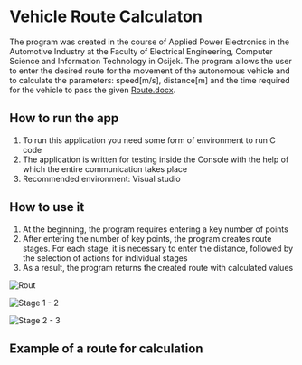# Vehicle Route Calculaton
The program was created in the course of Applied Power Electronics in the Automotive Industry at the Faculty of Electrical Engineering, Computer Science and Information Technology in Osijek. The program allows the user to enter the desired route for the movement of the autonomous vehicle and to calculate the parameters: speed[m/s], distance[m] and the time required for the vehicle to pass the given [Route.docx](https://github.com/StjepanPrakljacic/vehicleRouteCalculation/files/9425257/Route.docx).

## How to run the app
1. To run this application you need some form of environment to run C code
2. The application is written for testing inside the Console with the help of which the entire communication takes place
3. Recommended environment: Visual studio

## How to use it 
1. At the beginning, the program requires entering a key number of points
2. After entering the number of key points, the program creates route stages. For each stage, it is necessary to enter the distance, followed by the selection of actions for individual stages
3. As a result, the program returns the created route with calculated values

![Rout](https://user-images.githubusercontent.com/62599540/186674256-6cb9e676-b8d0-4e1a-9c91-e642c39aa3b3.PNG)

![Stage 1 - 2](https://user-images.githubusercontent.com/62599540/186674288-40143138-cb86-4e59-913b-a5d11acf7dcc.PNG)

![Stage 2 - 3](https://user-images.githubusercontent.com/62599540/186674308-b4d3b129-314c-4b86-a4c1-6551ecd5d752.PNG)

## Example of a route for calculation
